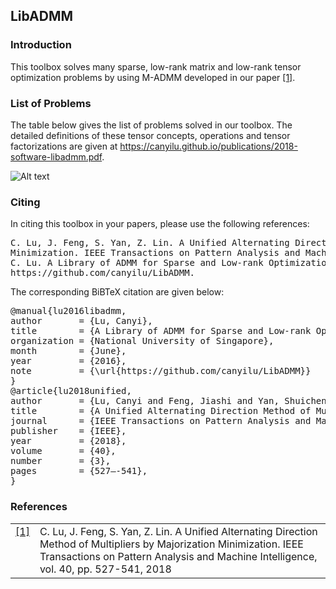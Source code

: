 ## LibADMM

### Introduction

This toolbox solves many sparse, low-rank matrix and low-rank tensor optimization problems by using M-ADMM developed in our paper <a class="footnote-reference" href="#id2" id="id1">[1]</a>. 

### List of Problems

The table below gives the list of problems solved in our toolbox. The detailed definitions of these tensor concepts, operations and tensor factorizations are given at <a href="../publications/2018-software-tproduct.pdf" class="textlink" target="_blank">https://canyilu.github.io/publications/2018-software-libadmm.pdf</a>. 

![Alt text](https://github.com/canyilu/LibADMM/blob/master/libadmm_problems.JPG)


### Citing

<p>In citing this toolbox in your papers, please use the following references:</p>

<div class="highlight-none"><div class="highlight"><pre>
C. Lu, J. Feng, S. Yan, Z. Lin. A Unified Alternating Direction Method of Multipliers by Majorization 
Minimization. IEEE Transactions on Pattern Analysis and Machine Intelligence, vol. 40, pp. 527-541, 2018
C. Lu. A Library of ADMM for Sparse and Low-rank Optimization. National University of Singapore, June 2016.
https://github.com/canyilu/LibADMM.
</pre></div>
  

<p>The corresponding BiBTeX citation are given below:</p>
<div class="highlight-none"><div class="highlight"><pre>
@manual{lu2016libadmm,
author       = {Lu, Canyi},
title        = {A Library of ADMM for Sparse and Low-rank Optimization},
organization = {National University of Singapore},
month        = {June},
year         = {2016},
note         = {\url{https://github.com/canyilu/LibADMM}}
}
@article{lu2018unified,
author       = {Lu, Canyi and Feng, Jiashi and Yan, Shuicheng and Lin, Zhouchen},
title        = {A Unified Alternating Direction Method of Multipliers by Majorization Minimization},
journal      = {IEEE Transactions on Pattern Analysis and Machine Intelligence},
publisher    = {IEEE},
year         = {2018},
volume       = {40},
number       = {3},
pages        = {527—-541},
}</pre></div>

### References
<table class="docutils footnote" frame="void" id="id2" rules="none">
<colgroup><col class="label" /><col /></colgroup>
<tbody valign="top">
<tr><td class="label"><a class="fn-backref" href="#id2">[1]</a></td><td>C. Lu, J. Feng, S. Yan, Z. Lin. A Unified Alternating Direction Method of Multipliers by Majorization Minimization. IEEE Transactions on Pattern Analysis and Machine Intelligence, vol. 40, pp. 527-541, 2018</td></tr>
</tbody>
</table>

